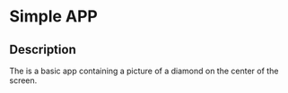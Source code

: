 # Simple APP

## Description
The is a basic app containing a picture of a diamond on the center of the screen. 
